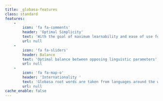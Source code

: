 ```yaml
---
title: _globasa-features
class: standard
features:
    -
        icon: 'fa fa-comments'
        header: 'Optimal Simplicity'
        text: 'With the goal of maximum learnability and ease of use for both speaker and listener'
        url: null
    -
        icon: 'fa fa-sliders'
        header: Balance
        text: 'Optimal balance between opposing linguistic parameters'
        url: null
    -
        icon: 'fa fa-map-o'
        header: 'Internationality '
        text: 'Globasa root words are taken from languages around the world'
        url: null
cache_enable: false
---
```


